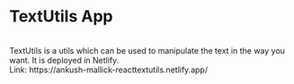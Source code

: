 # TextUtils App
<br>
TextUtils is a utils which can be used to manipulate the text in the way you want. It is deployed in Netlify.
<br>
Link: https://ankush-mallick-reacttextutils.netlify.app/
